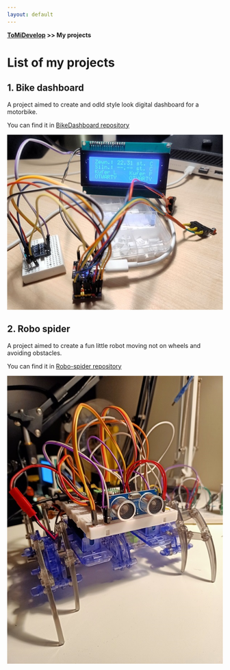 ```yaml
---
layout: default
---
```

**[ToMiDevelop](https://tomidevelop.github.io/) >> My projects**

# List of my projects

## 1. Bike dashboard

A project aimed to create and odld style look digital dashboard for a motorbike.

You can find it in [BikeDashboard repository](https://github.com/ToMiDevelop/BikeDashboard)

![Dashboard prototype](/assets/img/project1_1.jpg)

## 2. Robo spider

A project aimed to create a fun little robot moving not on wheels and avoiding obstacles.

You can find it in [Robo-spider repository](https://github.com/ToMiDevelop/Robo-spider)

![Robot picture](/assets/img/robo_spider.jpg)